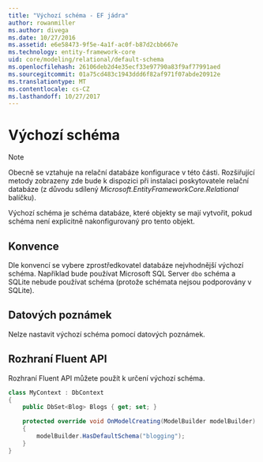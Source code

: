 ```yaml
---
title: "Výchozí schéma - EF jádra"
author: rowanmiller
ms.author: divega
ms.date: 10/27/2016
ms.assetid: e6e58473-9f5e-4a1f-ac0f-b87d2cbb667e
ms.technology: entity-framework-core
uid: core/modeling/relational/default-schema
ms.openlocfilehash: 26106deb2d4e35ecf33e97790a83f9af77991aed
ms.sourcegitcommit: 01a75cd483c1943ddd6f82af971f07abde20912e
ms.translationtype: MT
ms.contentlocale: cs-CZ
ms.lasthandoff: 10/27/2017
---
```

# <a name="default-schema"></a>Výchozí schéma

> [!NOTE]  
> Obecně se vztahuje na relační databáze konfigurace v této části. Rozšiřující metody zobrazeny zde bude k dispozici při instalaci poskytovatele relační databáze (z důvodu sdílený *Microsoft.EntityFrameworkCore.Relational* balíčku).

Výchozí schéma je schéma databáze, které objekty se mají vytvořit, pokud schéma není explicitně nakonfigurovaný pro tento objekt.

## <a name="conventions"></a>Konvence

Dle konvencí se vybere zprostředkovatel databáze nejvhodnější výchozí schéma. Například bude používat Microsoft SQL Server `dbo` schéma a SQLite nebude používat schéma (protože schémata nejsou podporovány v SQLite).

## <a name="data-annotations"></a>Datových poznámek

Nelze nastavit výchozí schéma pomocí datových poznámek.

## <a name="fluent-api"></a>Rozhraní Fluent API

Rozhraní Fluent API můžete použít k určení výchozí schéma.

<!-- [!code-csharp[Main](samples/core/relational/Modeling/FluentAPI/Samples/Relational/DefaultSchema.cs?highlight=7)] -->
``` csharp
class MyContext : DbContext
{
    public DbSet<Blog> Blogs { get; set; }

    protected override void OnModelCreating(ModelBuilder modelBuilder)
    {
        modelBuilder.HasDefaultSchema("blogging");
    }
}
```
